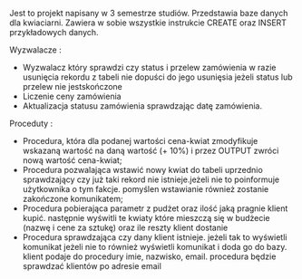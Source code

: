Jest to projekt napisany w 3 semestrze studiów. Przedstawia baze danych dla kwiaciarni. 
Zawiera w sobie wszystkie instrukcie CREATE oraz INSERT przykładowych danych. 

Wyzwalacze :
  - Wyzwalacz który sprawdzi czy status i przelew zamówienia w razie usunięcia rekordu
z tabeli nie dopuści do jego usunięsia jeżeli status lub przelew nie jestskończone
  - Liczenie ceny zamówienia
  - Aktualizacja statusu zamówienia sprawdzając datę zamówienia.

Proceduty :
  - Procedura, która dla podanej wartości cena-kwiat zmodyfikuje wskazaną wartość na daną
wartość (+ 10%) i przez OUTPUT zwróci nową wartość cena-kwiat;
  - Procedura pozwalająca wstawić nowy kwiat do tabeli uprzednio sprawdzający czy już
taki rekord nie istnieje.jeżeli nie to poinformuje użytkownika o tym fakcje. pomyślen
wstawianie również zostanie zakończone komunikatem;
  - Procedura pobierająca parametr z pudżet oraz ilość jaką pragnie klient kupić. następnie
 wyświtli te kwiaty które mieszczą się w budżecie (nazwę i cene za sztukę) oraz ile reszty
klient dostanie
  - Procedura sprawdzająca czy dany klient istnieje. jeżeli tak to wyświetli komunikat
jeżeli nie to również wyświetli komunikat i doda go do bazy. klient podaje do
procedury imie, nazwisko, email. procedura będzie sprawdzać klientów po adresie email



